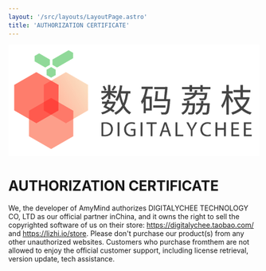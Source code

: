 ```yaml
---
layout: '/src/layouts/LayoutPage.astro'
title: 'AUTHORIZATION CERTIFICATE'
---
```


![alt 荔枝数码Logo](../../assets/lizhishuma.png)

# AUTHORIZATION CERTIFICATE
We, the developer of AmyMind authorizes DIGITALYCHEE TECHNOLOGY CO, LTD as our official partner inChina, and it owns the right to sell the copyrighted software of us on their store:
https://digitalychee.taobao.com/ and https://lizhi.io/store.
Please don't purchase our product(s) from any other unauthorized websites. Customers who purchase fromthem are not allowed to enjoy the official customer support, including license retrieval, version update, tech assistance.
